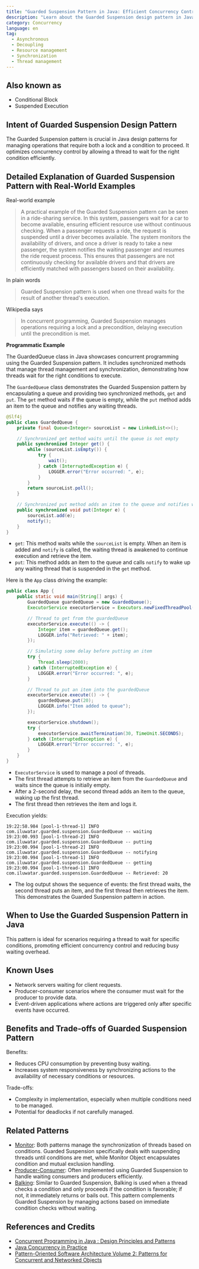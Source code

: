 ```yaml
---
title: "Guarded Suspension Pattern in Java: Efficient Concurrency Control"
description: "Learn about the Guarded Suspension design pattern in Java. Understand its implementation for efficient concurrency control, with real-world examples and code snippets."
category: Concurrency
language: en
tag:
  - Asynchronous
  - Decoupling
  - Resource management
  - Synchronization
  - Thread management
---
```


## Also known as

* Conditional Block
* Suspended Execution

## Intent of Guarded Suspension Design Pattern

The Guarded Suspension pattern is crucial in Java design patterns for managing operations that require both a lock and a condition to proceed. It optimizes concurrency control by allowing a thread to wait for the right condition efficiently.

## Detailed Explanation of Guarded Suspension Pattern with Real-World Examples

Real-world example

> A practical example of the Guarded Suspension pattern can be seen in a ride-sharing service. In this system, passengers wait for a car to become available, ensuring efficient resource use without continuous checking. When a passenger requests a ride, the request is suspended until a driver becomes available. The system monitors the availability of drivers, and once a driver is ready to take a new passenger, the system notifies the waiting passenger and resumes the ride request process. This ensures that passengers are not continuously checking for available drivers and that drivers are efficiently matched with passengers based on their availability.

In plain words

> Guarded Suspension pattern is used when one thread waits for the result of another thread's execution.

Wikipedia says

> In concurrent programming, Guarded Suspension manages operations requiring a lock and a precondition, delaying execution until the precondition is met.

**Programmatic Example**

The GuardedQueue class in Java showcases concurrent programming using the Guarded Suspension pattern. It includes synchronized methods that manage thread management and synchronization, demonstrating how threads wait for the right conditions to execute.

The `GuardedQueue` class demonstrates the Guarded Suspension pattern by encapsulating a queue and providing two synchronized methods, `get` and `put`. The `get` method waits if the queue is empty, while the `put` method adds an item to the queue and notifies any waiting threads.

```java
@Slf4j
public class GuardedQueue {
    private final Queue<Integer> sourceList = new LinkedList<>();

    // Synchronized get method waits until the queue is not empty
    public synchronized Integer get() {
        while (sourceList.isEmpty()) {
            try {
                wait();
            } catch (InterruptedException e) {
                LOGGER.error("Error occurred: ", e);
            }
        }
        return sourceList.poll();
    }

    // Synchronized put method adds an item to the queue and notifies waiting threads
    public synchronized void put(Integer e) {
        sourceList.add(e);
        notify();
    }
}
```

* `get`: This method waits while the `sourceList` is empty. When an item is added and `notify` is called, the waiting thread is awakened to continue execution and retrieve the item.
* `put`: This method adds an item to the queue and calls `notify` to wake up any waiting thread that is suspended in the `get` method.

Here is the `App` class driving the example:

```java
public class App {
    public static void main(String[] args) {
        GuardedQueue guardedQueue = new GuardedQueue();
        ExecutorService executorService = Executors.newFixedThreadPool(3);

        // Thread to get from the guardedQueue
        executorService.execute(() -> {
            Integer item = guardedQueue.get();
            LOGGER.info("Retrieved: " + item);
        });

        // Simulating some delay before putting an item
        try {
            Thread.sleep(2000);
        } catch (InterruptedException e) {
            LOGGER.error("Error occurred: ", e);
        }

        // Thread to put an item into the guardedQueue
        executorService.execute(() -> {
            guardedQueue.put(20);
            LOGGER.info("Item added to queue");
        });

        executorService.shutdown();
        try {
            executorService.awaitTermination(30, TimeUnit.SECONDS);
        } catch (InterruptedException e) {
            LOGGER.error("Error occurred: ", e);
        }
    }
}
```

* `ExecutorService` is used to manage a pool of threads.
* The first thread attempts to retrieve an item from the `GuardedQueue` and waits since the queue is initially empty.
* After a 2-second delay, the second thread adds an item to the queue, waking up the first thread.
* The first thread then retrieves the item and logs it.

Execution yields:

```
19:22:58.984 [pool-1-thread-1] INFO com.iluwatar.guarded.suspension.GuardedQueue -- waiting
19:23:00.993 [pool-1-thread-2] INFO com.iluwatar.guarded.suspension.GuardedQueue -- putting
19:23:00.994 [pool-1-thread-2] INFO com.iluwatar.guarded.suspension.GuardedQueue -- notifying
19:23:00.994 [pool-1-thread-1] INFO com.iluwatar.guarded.suspension.GuardedQueue -- getting
19:23:00.994 [pool-1-thread-1] INFO com.iluwatar.guarded.suspension.GuardedQueue -- Retrieved: 20
```

* The log output shows the sequence of events: the first thread waits, the second thread puts an item, and the first thread then retrieves the item. This demonstrates the Guarded Suspension pattern in action.

## When to Use the Guarded Suspension Pattern in Java

This pattern is ideal for scenarios requiring a thread to wait for specific conditions, promoting efficient concurrency control and reducing busy waiting overhead.

## Known Uses

* Network servers waiting for client requests.
* Producer-consumer scenarios where the consumer must wait for the producer to provide data.
* Event-driven applications where actions are triggered only after specific events have occurred.

## Benefits and Trade-offs of Guarded Suspension Pattern

Benefits:

* Reduces CPU consumption by preventing busy waiting.
* Increases system responsiveness by synchronizing actions to the availability of necessary conditions or resources.

Trade-offs:

* Complexity in implementation, especially when multiple conditions need to be managed.
* Potential for deadlocks if not carefully managed.

## Related Patterns

* [Monitor](https://java-design-patterns.com/patterns/monitor/): Both patterns manage the synchronization of threads based on conditions. Guarded Suspension specifically deals with suspending threads until conditions are met, while Monitor Object encapsulates condition and mutual exclusion handling.
* [Producer-Consumer](https://java-design-patterns.com/patterns/producer-consumer/): Often implemented using Guarded Suspension to handle waiting consumers and producers efficiently.
* [Balking](https://java-design-patterns.com/patterns/balking/): Similar to Guarded Suspension, Balking is used when a thread checks a condition and only proceeds if the condition is favorable; if not, it immediately returns or bails out. This pattern complements Guarded Suspension by managing actions based on immediate condition checks without waiting.

## References and Credits

* [Concurrent Programming in Java : Design Principles and Patterns](https://amzn.to/4dIBqxL)
* [Java Concurrency in Practice](https://amzn.to/3JxnXek)
* [Pattern-Oriented Software Architecture Volume 2: Patterns for Concurrent and Networked Objects](https://amzn.to/49Ke1c9)

